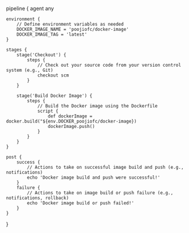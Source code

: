 pipeline {
    agent any

    environment {
        // Define environment variables as needed
        DOCKER_IMAGE_NAME = 'poojiofc/docker-image'
        DOCKER_IMAGE_TAG = 'latest'
    }

    stages {
        stage('Checkout') {
            steps {
                // Check out your source code from your version control system (e.g., Git)
                checkout scm
            }
        }

        stage('Build Docker Image') {
            steps {
                // Build the Docker image using the Dockerfile
                script {
                    def dockerImage = docker.build("${env.DOCKER_poojiofc/docker-image})
                    dockerImage.push()
                }
            }
        }
    }

    post {
        success {
            // Actions to take on successful image build and push (e.g., notifications)
            echo 'Docker image build and push were successful!'
        }
        failure {
            // Actions to take on image build or push failure (e.g., notifications, rollback)
            echo 'Docker image build or push failed!'
        }
    }
}
